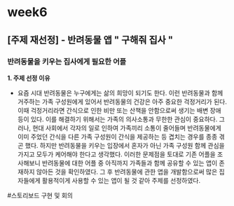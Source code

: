 # week6

## [주제 재선정] - 반려동물 앱 " 구해줘 집사 "

### 반려동물을 키우는 집사에게 필요한 어플   

**1. 주제 선정 이유**   
* 요즘 시대 반려동물은 누구에게는 삶의 희망이 되기도 한다. 이런 반려동물과 함께 거주하는 가족 구성원에게 있어서 반려동물의 건강은 아주 중요한 걱정거리가 된다. 이때 걱정거리라면 간식으로 인한 비만 또는 산책을 안함으로써 생기는 배변 장애 등이 있다. 이를 해결하기 위해서는 가족의 의사소통과 무한한 관심이 중요하다. 그러나, 현대 사회에서 각자의 일로 인하여 가족끼리 소통이 줄어들며 반려동물에게 이미 주었던 간식을 다른 가족 구성원이 간식을 제공하는 등 겹치는 경우를 종종 겪곤 했다. 하지만 반려동물을 키우는 입장에서 혼자가 아닌 가족 구성원 함께 관심을 가지고 모두가 케어해야 한다고 생각했다. 이러한 문제점을 토대로 기존 어플을 조사해보니 반려동물에 대한 어플 중 아직까지 가족들과 함께 공유할 수 있는 앱이 존재하지 않아든 것을 확인하였다. 그 후 반려동물에 관한 앱을 개발함으로써 많은 집자들에게 활용적이게 사용할 수 있는 앱이 될 것 같아 주제를 선정하였다.  


#스토리보드 구현 및 회의


